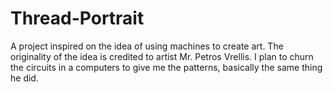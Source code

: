 # Thread-Portrait
A project inspired on the idea of using machines to create art. The originality of the idea is credited to artist Mr. Petros Vrellis. I plan to churn the circuits in a computers to give me the patterns, basically the same thing he did.
